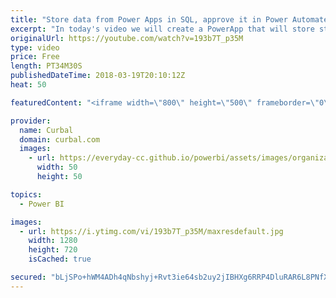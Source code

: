 ```yaml
---
title: "Store data from Power Apps in SQL, approve it in Power Automate and use it in Power BI"
excerpt: "In today's video we will create a PowerApp that will store stopwords in a SQL table on an on-prem server. The PowerApp will log the user of the app and a timestamp. After the stopword is sent to sql, a flow will be started to approve the new word. The data will then be imported in Power BI where the"
originalUrl: https://youtube.com/watch?v=193b7T_p35M
type: video
price: Free
length: PT34M30S
publishedDateTime: 2018-03-19T20:10:12Z
heat: 50

featuredContent: "<iframe width=\"800\" height=\"500\" frameborder=\"0\" src=\"https://www.youtube.com/embed/193b7T_p35M\" allow=\"accelerometer; autoplay; encrypted-media; gyroscope; picture-in-picture\" allowfullscreen></iframe>"

provider:
  name: Curbal
  domain: curbal.com
  images:
    - url: https://everyday-cc.github.io/powerbi/assets/images/organizations/curbal.com-50x50.jpg
      width: 50
      height: 50

topics:
  - Power BI

images:
  - url: https://i.ytimg.com/vi/193b7T_p35M/maxresdefault.jpg
    width: 1280
    height: 720
    isCached: true

secured: "bLjSPo+hWM4ADh4qNbshyj+Rvt3ie64sb2uy2jIBHXg6RRP4DluRAR6L8PNfXO+tLgq4ArtRXVfvXPO7CJceCNfTj1hU/GibSVyfuVJrciGp8u5p9hbXkfLV1zVYxvS+0nHevLEbkjdp39HvgbhjzbmtKBh2NfEEq4WS18QFp7WoH1R+tDAxjceV9snTsvukq94Kq9Bn8ld6xvBfzW8Rc0HAp4FPVuTSOK0HqEQX/SrjZNIzdosh+AooMHhiMHgHNad2lwfw1svcCF4miPw1fmFQh/LkL8iiyGbotDSI0gJXwWqrmLkTpcge0M5rFw+UxLPmjj36EUCXeYOXGFrw0rRw5MRv2Ca3Ozf2JZmMAPlzNttgQOCEJCUU5Hmof/afyJGMkUnpqtFfi+B1+UuoayGzohWdRmJUGOKcS0Bhj6g=;qODluT2Fd+nb/5YyhIyHUg=="
---
```


